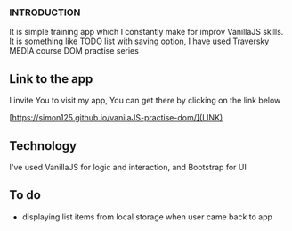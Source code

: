 ### INTRODUCTION

It is simple training app which I constantly make for improv VanillaJS skills. It is something like TODO list with saving option, I have used Traversky MEDIA course DOM practise series


## Link to the app

I invite You to visit my app, You can get there by clicking on the link below

[https://simon125.github.io/vanilaJS-practise-dom/](LINK)

## Technology 

I've used VanillaJS for logic and interaction, and Bootstrap for UI

## To do

- displaying list items from local storage when user came back to app

